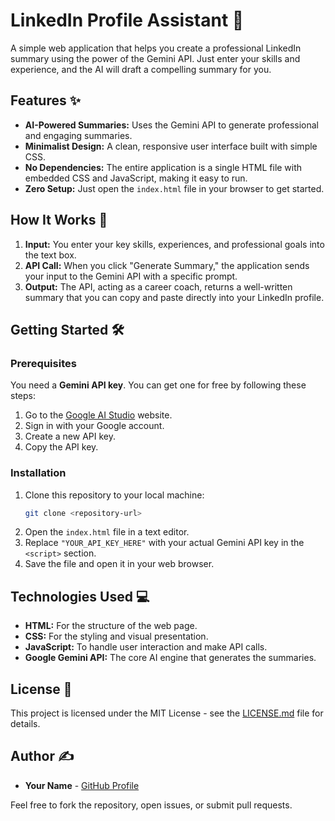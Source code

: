# LinkedIn Profile Assistant 🚀

A simple web application that helps you create a professional LinkedIn summary using the power of the Gemini API. Just enter your skills and experience, and the AI will draft a compelling summary for you.

## Features ✨

* **AI-Powered Summaries:** Uses the Gemini API to generate professional and engaging summaries.
* **Minimalist Design:** A clean, responsive user interface built with simple CSS.
* **No Dependencies:** The entire application is a single HTML file with embedded CSS and JavaScript, making it easy to run.
* **Zero Setup:** Just open the `index.html` file in your browser to get started.

## How It Works 🤖

1.  **Input:** You enter your key skills, experiences, and professional goals into the text box.
2.  **API Call:** When you click "Generate Summary," the application sends your input to the Gemini API with a specific prompt.
3.  **Output:** The API, acting as a career coach, returns a well-written summary that you can copy and paste directly into your LinkedIn profile.

## Getting Started 🛠️

### Prerequisites

You need a **Gemini API key**. You can get one for free by following these steps:

1.  Go to the [Google AI Studio](https://aistudio.google.com/app/apikey) website.
2.  Sign in with your Google account.
3.  Create a new API key.
4.  Copy the API key.

### Installation

1.  Clone this repository to your local machine:
    ```bash
    git clone <repository-url>
    ```
2.  Open the `index.html` file in a text editor.
3.  Replace `"YOUR_API_KEY_HERE"` with your actual Gemini API key in the `<script>` section.
4.  Save the file and open it in your web browser.

## Technologies Used 💻

* **HTML:** For the structure of the web page.
* **CSS:** For the styling and visual presentation.
* **JavaScript:** To handle user interaction and make API calls.
* **Google Gemini API:** The core AI engine that generates the summaries.

## License 📄

This project is licensed under the MIT License - see the [LICENSE.md](LICENSE.md) file for details.

## Author ✍️

* **Your Name** - [GitHub Profile](https://github.com/your-username)
    
Feel free to fork the repository, open issues, or submit pull requests.

